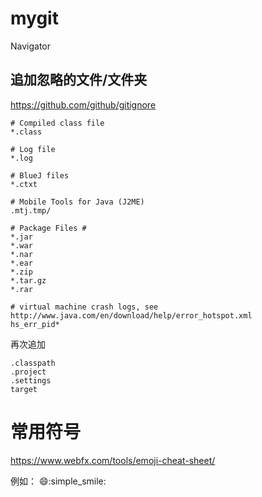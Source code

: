 # mygit

Navigator


## 追加忽略的文件/文件夹

https://github.com/github/gitignore

```
# Compiled class file
*.class

# Log file
*.log

# BlueJ files
*.ctxt

# Mobile Tools for Java (J2ME)
.mtj.tmp/

# Package Files #
*.jar
*.war
*.nar
*.ear
*.zip
*.tar.gz
*.rar

# virtual machine crash logs, see http://www.java.com/en/download/help/error_hotspot.xml
hs_err_pid*
```

再次追加

```
.classpath
.project
.settings
target
```

# 常用符号

https://www.webfx.com/tools/emoji-cheat-sheet/

例如：
:smile::simple_smile:

